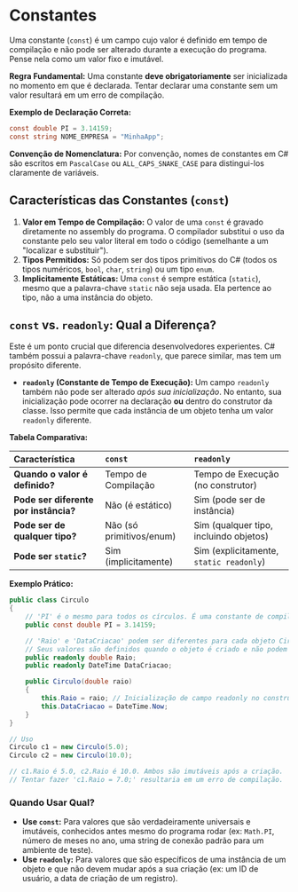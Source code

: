 # Constantes

Uma constante (`const`) é um campo cujo valor é definido em tempo de compilação e não pode ser alterado durante a execução do programa. Pense nela como um valor fixo e imutável.

<warning>

**Regra Fundamental:** Uma constante **deve obrigatoriamente** ser inicializada no momento em que é declarada. Tentar declarar uma constante sem um valor resultará em um erro de compilação.

</warning>

**Exemplo de Declaração Correta:**

```c#
const double PI = 3.14159;
const string NOME_EMPRESA = "MinhaApp";
```

**Convenção de Nomenclatura:** Por convenção, nomes de constantes em C# são escritos em `PascalCase` ou `ALL_CAPS_SNAKE_CASE` para distingui-los claramente de variáveis.

## Características das Constantes (`const`)

1.  **Valor em Tempo de Compilação:** O valor de uma `const` é gravado diretamente no assembly do programa. O compilador substitui o uso da constante pelo seu valor literal em todo o código (semelhante a um "localizar e substituir").
2.  **Tipos Permitidos:** Só podem ser dos tipos primitivos do C# (todos os tipos numéricos, `bool`, `char`, `string`) ou um tipo `enum`.
3.  **Implicitamente Estáticas:** Uma `const` é sempre estática (`static`), mesmo que a palavra-chave `static` não seja usada. Ela pertence ao tipo, não a uma instância do objeto.

## `const` vs. `readonly`: Qual a Diferença?

Este é um ponto crucial que diferencia desenvolvedores experientes. C# também possui a palavra-chave `readonly`, que parece similar, mas tem um propósito diferente.

-   **`readonly` (Constante de Tempo de Execução):** Um campo `readonly` também não pode ser alterado *após sua inicialização*. No entanto, sua inicialização pode ocorrer na declaração **ou** dentro do construtor da classe. Isso permite que cada instância de um objeto tenha um valor `readonly` diferente.

**Tabela Comparativa:**

| Característica | `const` | `readonly` |
| :--- | :--- | :--- |
| **Quando o valor é definido?** | Tempo de Compilação | Tempo de Execução (no construtor) |
| **Pode ser diferente por instância?** | Não (é estático) | Sim (pode ser de instância) |
| **Pode ser de qualquer tipo?** | Não (só primitivos/enum) | Sim (qualquer tipo, incluindo objetos) |
| **Pode ser `static`?** | Sim (implicitamente) | Sim (explicitamente, `static readonly`) |

**Exemplo Prático:**

```c#
public class Circulo
{
    // 'PI' é o mesmo para todos os círculos. É uma constante de compilação.
    public const double PI = 3.14159;

    // 'Raio' e 'DataCriacao' podem ser diferentes para cada objeto Circulo.
    // Seus valores são definidos quando o objeto é criado e não podem ser mudados depois.
    public readonly double Raio;
    public readonly DateTime DataCriacao;

    public Circulo(double raio)
    {
        this.Raio = raio; // Inicialização de campo readonly no construtor
        this.DataCriacao = DateTime.Now;
    }
}

// Uso
Circulo c1 = new Circulo(5.0);
Circulo c2 = new Circulo(10.0);

// c1.Raio é 5.0, c2.Raio é 10.0. Ambos são imutáveis após a criação.
// Tentar fazer 'c1.Raio = 7.0;' resultaria em um erro de compilação.
```

### Quando Usar Qual?

-   **Use `const`:** Para valores que são verdadeiramente universais e imutáveis, conhecidos antes mesmo do programa rodar (ex: `Math.PI`, número de meses no ano, uma string de conexão padrão para um ambiente de teste).
-   **Use `readonly`:** Para valores que são específicos de uma instância de um objeto e que não devem mudar após a sua criação (ex: um ID de usuário, a data de criação de um registro).
